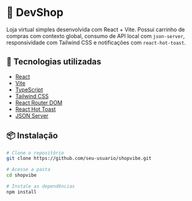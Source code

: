 # 🛒 DevShop

Loja virtual simples desenvolvida com React + Vite. Possui carrinho de compras com contexto global, consumo de API local com `json-server`, responsividade com Tailwind CSS e notificações com `react-hot-toast`.

## 🚀 Tecnologias utilizadas

- [React](https://reactjs.org/)
- [Vite](https://vitejs.dev/)
- [TypeScript](https://www.typescriptlang.org/)
- [Tailwind CSS](https://tailwindcss.com/)
- [React Router DOM](https://reactrouter.com/)
- [React Hot Toast](https://react-hot-toast.com/)
- [JSON Server](https://github.com/typicode/json-server)

## 📦 Instalação

```bash
# Clone o repositório
git clone https://github.com/seu-usuario/shopvibe.git

# Acesse a pasta
cd shopvibe

# Instale as dependências
npm install
